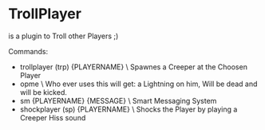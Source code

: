 TrollPlayer
===========

 is a plugin to Troll other Players ;)

 Commands:
   - trollplayer (trp) {PLAYERNAME} \ Spawnes a Creeper at the Choosen Player
   - opme \ Who ever uses this will get: a Lightning on him, Will be dead and will be kicked.
   - sm {PLAYERNAME} {MESSAGE} \ Smart Messaging System
   - shockplayer (sp) {PLAYERNAME} \ Shocks the Player by playing a Creeper Hiss sound
